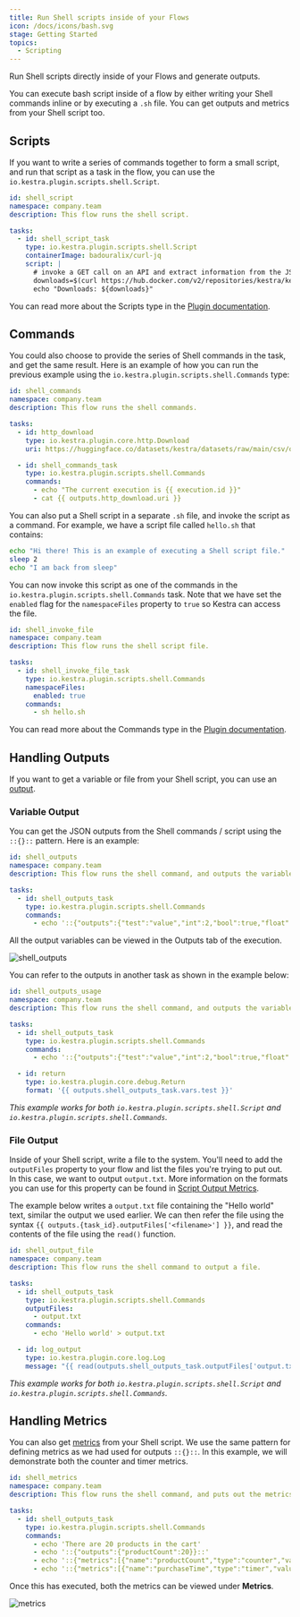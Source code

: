 ```yaml
---
title: Run Shell scripts inside of your Flows
icon: /docs/icons/bash.svg
stage: Getting Started
topics:
  - Scripting
---
```


Run Shell scripts directly inside of your Flows and generate outputs.

You can execute bash script inside of a flow by either writing your Shell commands inline or by executing a `.sh` file. You can get outputs and metrics from your Shell script too.

## Scripts

If you want to write a series of commands together to form a small script, and run that script as a task in the flow, you can use the `io.kestra.plugin.scripts.shell.Script`.

```yaml
id: shell_script
namespace: company.team
description: This flow runs the shell script.

tasks:
  - id: shell_script_task
    type: io.kestra.plugin.scripts.shell.Script
    containerImage: badouralix/curl-jq
    script: |
      # invoke a GET call on an API and extract information from the JSON response
      downloads=$(curl https://hub.docker.com/v2/repositories/kestra/kestra/ | jq -r '.pull_count')
      echo "Downloads: ${downloads}"
```

You can read more about the Scripts type in the [Plugin documentation](/plugins/plugin-script-shell/io.kestra.plugin.scripts.shell.script).

## Commands

You could also choose to provide the series of Shell commands in the task, and get the same result. Here is an example of how you can run the previous example using the `io.kestra.plugin.scripts.shell.Commands` type:

```yaml
id: shell_commands
namespace: company.team
description: This flow runs the shell commands.

tasks:
  - id: http_download
    type: io.kestra.plugin.core.http.Download
    uri: https://huggingface.co/datasets/kestra/datasets/raw/main/csv/orders.csv

  - id: shell_commands_task
    type: io.kestra.plugin.scripts.shell.Commands
    commands:
      - echo "The current execution is {{ execution.id }}"
      - cat {{ outputs.http_download.uri }}
```

You can also put a Shell script in a separate `.sh` file, and invoke the script as a command. For example, we have a script file called `hello.sh` that contains:

```bash
echo "Hi there! This is an example of executing a Shell script file."
sleep 2
echo "I am back from sleep"
```

You can now invoke this script as one of the commands in the `io.kestra.plugin.scripts.shell.Commands` task. Note that we have set the `enabled` flag for the `namespaceFiles` property to `true` so Kestra can access the file.

```yaml
id: shell_invoke_file
namespace: company.team
description: This flow runs the shell script file.

tasks:
  - id: shell_invoke_file_task
    type: io.kestra.plugin.scripts.shell.Commands
    namespaceFiles:
      enabled: true
    commands:
      - sh hello.sh
```

You can read more about the Commands type in the [Plugin documentation](/plugins/plugin-script-shell/io.kestra.plugin.scripts.shell.commands).

## Handling Outputs

If you want to get a variable or file from your Shell script, you can use an [output](../04.workflow-components/06.outputs.md).

### Variable Output

You can get the JSON outputs from the Shell commands / script using the `::{}::` pattern. Here is an example:

```yaml
id: shell_outputs
namespace: company.team
description: This flow runs the shell command, and outputs the variable.

tasks:
  - id: shell_outputs_task
    type: io.kestra.plugin.scripts.shell.Commands
    commands:
      - echo '::{"outputs":{"test":"value","int":2,"bool":true,"float":3.65}}::'
```

All the output variables can be viewed in the Outputs tab of the execution.

![shell_outputs](/docs/how-to-guides/shell/outputs.png)

You can refer to the outputs in another task as shown in the example below:

```yaml
id: shell_outputs_usage
namespace: company.team
description: This flow runs the shell command, and outputs the variable.

tasks:
  - id: shell_outputs_task
    type: io.kestra.plugin.scripts.shell.Commands
    commands:
      - echo '::{"outputs":{"test":"value","int":2,"bool":true,"float":3.65}}::'

  - id: return
    type: io.kestra.plugin.core.debug.Return
    format: '{{ outputs.shell_outputs_task.vars.test }}'
```

_This example works for both `io.kestra.plugin.scripts.shell.Script` and `io.kestra.plugin.scripts.shell.Commands`._

### File Output

Inside of your Shell script, write a file to the system. You'll need to add the `outputFiles` property to your flow and list the files you're trying to put out. In this case, we want to output `output.txt`. More information on the formats you can use for this property can be found in [Script Output Metrics](../16.scripts/06.outputs-metrics.md).

The example below writes a `output.txt` file containing the "Hello world" text, similar the output we used earlier. We can then refer the file using the syntax `{{ outputs.{task_id}.outputFiles['<filename>'] }}`, and read the contents of the file using the `read()` function.

```yaml
id: shell_output_file
namespace: company.team
description: This flow runs the shell command to output a file.

tasks:
  - id: shell_outputs_task
    type: io.kestra.plugin.scripts.shell.Commands
    outputFiles:
      - output.txt
    commands:
      - echo 'Hello world' > output.txt

  - id: log_output
    type: io.kestra.plugin.core.log.Log
    message: "{{ read(outputs.shell_outputs_task.outputFiles['output.txt']) }}"
```

_This example works for both `io.kestra.plugin.scripts.shell.Script` and `io.kestra.plugin.scripts.shell.Commands`._

## Handling Metrics

You can also get [metrics](../16.scripts/06.outputs-metrics.md#outputs-and-metrics-in-script-and-commands-tasks) from your Shell script. We use the same pattern for defining metrics as we had used for outputs `::{}::`. In this example, we will demonstrate both the counter and timer metrics.

```yaml
id: shell_metrics
namespace: company.team
description: This flow runs the shell command, and puts out the metrics.

tasks:
  - id: shell_outputs_task
    type: io.kestra.plugin.scripts.shell.Commands
    commands:
      - echo 'There are 20 products in the cart'
      - echo '::{"outputs":{"productCount":20}}::'
      - echo '::{"metrics":[{"name":"productCount","type":"counter","value":20}]}::'
      - echo '::{"metrics":[{"name":"purchaseTime","type":"timer","value":32.44}]}::'
```

Once this has executed, both the metrics can be viewed under **Metrics**.

![metrics](/docs/how-to-guides/shell/metrics.png)
